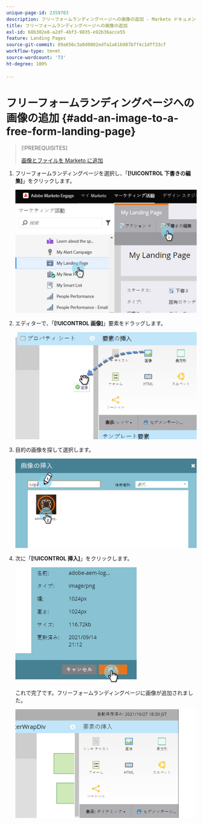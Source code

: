 ```yaml
---
unique-page-id: 2359703
description: フリーフォームランディングページへの画像の追加 - Marketo ドキュメント - 製品ドキュメント
title: フリーフォームランディングページへの画像の追加
exl-id: 68b302e8-a2df-4bf3-9835-e92b36acce55
feature: Landing Pages
source-git-commit: 09a656c3a0d0002edfa1a61b987bff4c1dff33cf
workflow-type: tm+mt
source-wordcount: '73'
ht-degree: 100%

---
```


# フリーフォームランディングページへの画像の追加 {#add-an-image-to-a-free-form-landing-page}

>[!PREREQUISITES]
>
>[画像とファイルを Marketo に追加](/help/marketo/product-docs/demand-generation/images-and-files/add-images-and-files-to-marketo.md)

1. フリーフォームランディングページを選択し、「**[!UICONTROL 下書きの編集]**」をクリックします。

   ![](assets/landingpageeditdraft.jpg)

1. エディターで、「**[!UICONTROL 画像]**」要素をドラッグします。

   ![](assets/image2015-5-21-15-3a38-3a58.png)

1. 目的の画像を探して選択します。

   ![](assets/image2014-9-16-14-3a35-3a59.png)

1. 次に「**[!UICONTROL 挿入]**」をクリックします。

   ![](assets/image2014-9-16-15-3a3-3a48.png)

   これで完了です。フリーフォームランディングページに画像が追加されました。

   ![](assets/image2015-5-21-15-3a40-3a11.png)
